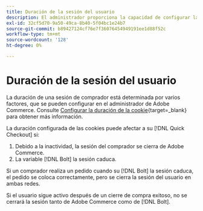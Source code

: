 ```yaml
---
title: Duración de la sesión del usuario
description: El administrador proporciona la capacidad de configurar la duración de la cookie de su usuario de Adobe Commerce para el [!DNL Quick Checkout] extensión.
exl-id: 32cf5d70-9a50-49ca-8b40-5f04bc1e24b7
source-git-commit: b89427124cf76e7f36076454949191ee1d88f52c
workflow-type: tm+mt
source-wordcount: '128'
ht-degree: 0%

---
```


# Duración de la sesión del usuario

La duración de una sesión de comprador está determinada por varios factores, que se pueden configurar en el administrador de Adobe Commerce. Consulte [Configurar la duración de la cookie](https://experienceleague.adobe.com/docs/commerce-admin/customers/customer-accounts/configure/customer-online-options.html){target=_blank} para obtener más información.

La duración configurada de las cookies puede afectar a su [!DNL Quick Checkout] si:

1. Debido a la inactividad, la sesión del comprador se cierra de Adobe Commerce.
1. La variable [!DNL Bolt] la sesión caduca.

Si un comprador realiza un pedido cuando su [!DNL Bolt] la sesión caduca, el pedido se coloca correctamente, pero se cierra la sesión del usuario en ambas redes.

Si el usuario sigue activo después de un cierre de compra exitoso, no se cerrará la sesión tanto de Adobe Commerce como de [!DNL Bolt].
